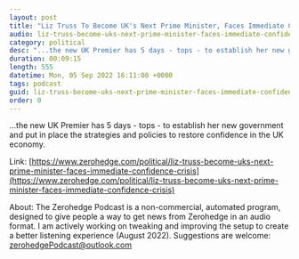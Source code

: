 ```yaml
---
layout: post
title: "Liz Truss To Become UK's Next Prime Minister, Faces Immediate Confidence Crisis"
audio: liz-truss-become-uks-next-prime-minister-faces-immediate-confidence-crisis-1
category: political
desc: "...the new UK Premier has 5 days - tops - to establish her new government and put in place the strategies and policies to restore confidence in the UK economy."
duration: 00:09:15
length: 555
datetime: Mon, 05 Sep 2022 16:11:00 +0000
tags: podcast
guid: liz-truss-become-uks-next-prime-minister-faces-immediate-confidence-crisis-0
order: 0
---
```

...the new UK Premier has 5 days - tops - to establish her new government and put in place the strategies and policies to restore confidence in the UK economy.

Link: [https://www.zerohedge.com/political/liz-truss-become-uks-next-prime-minister-faces-immediate-confidence-crisis](https://www.zerohedge.com/political/liz-truss-become-uks-next-prime-minister-faces-immediate-confidence-crisis)

About: The Zerohedge Podcast is a non-commercial, automated program, designed to give people a way to get news from Zerohedge in an audio format.  I am actively working on tweaking and improving the setup to create a better listening experience (August 2022).  Suggestions are welcome: [zerohedgePodcast@outlook.com](mailto:zerohedgePodcast@outlook.com)